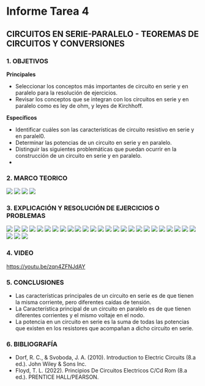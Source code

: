 # Informe Tarea 4
## CIRCUITOS EN SERIE-PARALELO - TEOREMAS DE CIRCUITOS Y CONVERSIONES
### 1. OBJETIVOS

**Principales**
- Seleccionar los conceptos más importantes de circuito en serie y en paralelo para la resolución de ejercicios.
- Revisar los conceptos que se integran con los circuitos en serie y en paralelo como es ley de ohm, y leyes de Kirchhoff.

**Específicos**

- Identificar cuáles son las características de circuito resistivo en serie y en paralel0.
- Determinar las potencias de un circuito en serie y en paralelo.
- Distinguir las siguientes problemáticas que puedan ocurrir en la construcción de un circuito en serie y en paralelo.
- 
### 2. MARCO TEORICO
![](https://github.com/SanchezMaiAndresSebastian/Tarea3/blob/main/Fotos/1.png)
![](https://github.com/SanchezMaiAndresSebastian/Tarea3/blob/main/Fotos/3.png)
![](https://github.com/SanchezMaiAndresSebastian/Tarea3/blob/main/Fotos/2.png)
![](https://github.com/SanchezMaiAndresSebastian/Tarea3/blob/main/Fotos/4.png)

### 3. EXPLICACIÓN Y RESOLUCIÓN DE EJERCICIOS O PROBLEMAS
![](https://github.com/SanchezMaiAndresSebastian/Tarea3/blob/main/Fotos/Tarea%203-%20Fund.%20de%20Circuitos%202022a-01.png)
![](https://github.com/SanchezMaiAndresSebastian/Tarea3/blob/main/Fotos/Tarea%203-%20Fund.%20de%20Circuitos%202022a-02.png)
![](https://github.com/SanchezMaiAndresSebastian/Tarea3/blob/main/Fotos/Tarea%203-%20Fund.%20de%20Circuitos%202022a-03.png)
![](https://github.com/SanchezMaiAndresSebastian/Tarea3/blob/main/Fotos/Tarea%203-%20Fund.%20de%20Circuitos%202022a-04.png)
![](https://github.com/SanchezMaiAndresSebastian/Tarea3/blob/main/Fotos/Tarea%203-%20Fund.%20de%20Circuitos%202022a-05.png)
![](https://github.com/SanchezMaiAndresSebastian/Tarea3/blob/main/Fotos/Tarea%203-%20Fund.%20de%20Circuitos%202022a-06.png)
![](https://github.com/SanchezMaiAndresSebastian/Tarea3/blob/main/Fotos/Tarea%203-%20Fund.%20de%20Circuitos%202022a-07.png)
![](https://github.com/SanchezMaiAndresSebastian/Tarea3/blob/main/Fotos/Tarea%203-%20Fund.%20de%20Circuitos%202022a-08.png)
![](https://github.com/SanchezMaiAndresSebastian/Tarea3/blob/main/Fotos/Tarea%203-%20Fund.%20de%20Circuitos%202022a-09.png)
![](https://github.com/SanchezMaiAndresSebastian/Tarea3/blob/main/Fotos/Tarea%203-%20Fund.%20de%20Circuitos%202022a-10.png)
![](https://github.com/SanchezMaiAndresSebastian/Tarea3/blob/main/Fotos/Tarea%203-%20Fund.%20de%20Circuitos%202022a-11.png)
![](https://github.com/SanchezMaiAndresSebastian/Tarea3/blob/main/Fotos/Tarea%203-%20Fund.%20de%20Circuitos%202022a-12.png)
![](https://github.com/SanchezMaiAndresSebastian/Tarea3/blob/main/Fotos/Tarea%203-%20Fund.%20de%20Circuitos%202022a-13.png)
![](https://github.com/SanchezMaiAndresSebastian/Tarea3/blob/main/Fotos/Tarea%203-%20Fund.%20de%20Circuitos%202022a-14.png)
![](https://github.com/SanchezMaiAndresSebastian/Tarea3/blob/main/Fotos/Tarea%203-%20Fund.%20de%20Circuitos%202022a-15.png)
![](https://github.com/SanchezMaiAndresSebastian/Tarea3/blob/main/Fotos/Tarea%203-%20Fund.%20de%20Circuitos%202022a-16.png)
![](https://github.com/SanchezMaiAndresSebastian/Tarea3/blob/main/Fotos/Tarea%203-%20Fund.%20de%20Circuitos%202022a-17.png)
![](https://github.com/SanchezMaiAndresSebastian/Tarea3/blob/main/Fotos/Tarea%203-%20Fund.%20de%20Circuitos%202022a-18.png)
![](https://github.com/SanchezMaiAndresSebastian/Tarea3/blob/main/Fotos/Tarea%203-%20Fund.%20de%20Circuitos%202022a-19.png)
![](https://github.com/SanchezMaiAndresSebastian/Tarea3/blob/main/Fotos/Tarea%203-%20Fund.%20de%20Circuitos%202022a-20.png)
![](https://github.com/SanchezMaiAndresSebastian/Tarea3/blob/main/Fotos/Tarea%203-%20Fund.%20de%20Circuitos%202022a-21.png)
![](https://github.com/SanchezMaiAndresSebastian/Tarea3/blob/main/Fotos/Tarea%203-%20Fund.%20de%20Circuitos%202022a-22.png)
![](https://github.com/SanchezMaiAndresSebastian/Tarea3/blob/main/Fotos/Tarea%203-%20Fund.%20de%20Circuitos%202022a-23.png)
![](https://github.com/SanchezMaiAndresSebastian/Tarea3/blob/main/Fotos/Tarea%203-%20Fund.%20de%20Circuitos%202022a-24.png)
![](https://github.com/SanchezMaiAndresSebastian/Tarea3/blob/main/Fotos/Tarea%203-%20Fund.%20de%20Circuitos%202022a-25.png)
![](https://github.com/SanchezMaiAndresSebastian/Tarea3/blob/main/Fotos/Tarea%203-%20Fund.%20de%20Circuitos%202022a-26.png)
![](https://github.com/SanchezMaiAndresSebastian/Tarea3/blob/main/Fotos/Tarea%203-%20Fund.%20de%20Circuitos%202022a-27.png)
![](https://github.com/SanchezMaiAndresSebastian/Tarea3/blob/main/Fotos/Tarea%203-%20Fund.%20de%20Circuitos%202022a-28.png)

### 4. VIDEO

https://youtu.be/zqn4ZFNJdAY

### 5. CONCLUSIONES

- Las características principales de un circuito en serie es de que tienen la misma corriente, pero diferentes caídas de tensión.
- La Característica principal de un circuito en paralelo es de que tienen diferentes corrientes y el mismo voltaje en el nodo.
- La potencia en un circuito en serie es la suma de todas las potencias que existen en los resistores que acompañan a dicho circuito en serie.

### 6. BIBLIOGRAFÍA

- Dorf, R. C., & Svoboda, J. A. (2010). Introduction to Electric Circuits (8.a ed.). John Wiley & Sons Inc.
- Floyd, T. L. (2022). Principios De Circuitos Electricos C/Cd Rom (8.a ed.). PRENTICE HALL/PEARSON.
